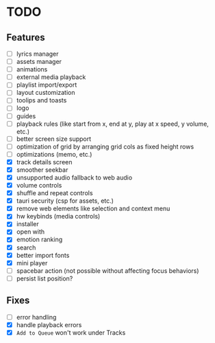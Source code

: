 # TODO

## Features

- [ ] lyrics manager
- [ ] assets manager
- [ ] animations
- [ ] external media playback
- [ ] playlist import/export
- [ ] layout customization
- [ ] toolips and toasts
- [ ] logo
- [ ] guides
- [ ] playback rules (like start from x, end at y, play at x speed, y volume, etc.)
- [ ] better screen size support
- [ ] optimization of grid by arranging grid cols as fixed height rows
- [ ] optimizations (memo, etc.)
- [x] track details screen
- [x] smoother seekbar
- [x] unsupported audio fallback to web audio
- [x] volume controls
- [x] shuffle and repeat controls
- [x] tauri security (csp for assets, etc.)
- [x] remove web elements like selection and context menu
- [x] hw keybinds (media controls)
- [x] installer
- [x] open with
- [x] emotion ranking
- [x] search
- [x] better import fonts
- [x] mini player
- [ ] spacebar action (not possible without affecting focus behaviors)
- [ ] persist list position?

## Fixes

- [ ] error handling
- [x] handle playback errors
- [x] `Add to Queue` won't work under Tracks
